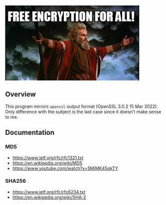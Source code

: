 ![meme](assets/meme.jpeg)

## Overview

This program mirrors `openssl` output format (OpenSSL 3.0.2 15 Mar 2022).  
Only difference with the subject is the last case since it doesn't make sense to me.

## Documentation

### MD5

- https://www.ietf.org/rfc/rfc1321.txt
- https://en.wikipedia.org/wiki/MD5
- https://www.youtube.com/watch?v=5MiMK45gkTY

### SHA256

- https://www.ietf.org/rfc/rfc6234.txt
- https://en.wikipedia.org/wiki/SHA-2